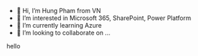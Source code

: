 - 👋 Hi, I’m Hung Pham from VN
- 👀 I’m interested in Microsoft 365, SharePoint, Power Platform
- 🌱 I’m currently learning Azure
- 💞️ I’m looking to collaborate on ...

hello
<!---
hungpham2802/hungpham2802 is a ✨ special ✨ repository because its `README.md` (this file) appears on your GitHub profile.
You can click the Preview link to take a look at your changes.
--->
